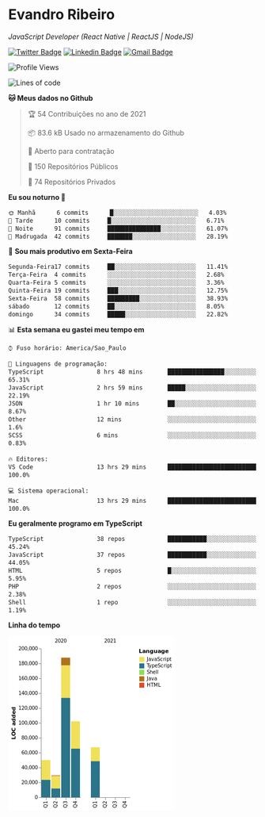 # Evandro **Ribeiro**

*JavaScript Developer (React Native | ReactJS | NodeJS)*

[![Twitter Badge](https://img.shields.io/badge/-@ribeiroevandro-201B2D?style=flat-square&labelColor=201B2D&logo=twitter&logoColor=white&link=https://twitter.com/ribeiroevandro)](https://twitter.com/ribeiroevandro) 
[![Linkedin Badge](https://img.shields.io/badge/-Evandro%20Ribeiro-201B2D?style=flat-square&logo=Linkedin&logoColor=white&link=https://www.linkedin.com/in/ribeiroevandro)](https://www.linkedin.com/in/ribeiroevandro) 
[![Gmail Badge](https://img.shields.io/badge/-oi@ribeiroevandro.com.br-201B2D?style=flat-square&logo=Gmail&logoColor=white&link=mailto:oi@ribeiroevandro.com.br)](mailto:oi@ribeiroevandro.com.br)


<!--START_SECTION:waka-->
![Profile Views](http://img.shields.io/badge/Visualizac%C3%B5es%20do%20perfil-12-blue)

![Lines of code](https://img.shields.io/badge/Desde%20o%20Hello%20World%20eu%20escrevi-436705%20linhas%20de%20c%C3%B3digo-blue)

**🐱 Meus dados no Github** 

> 🏆 54 Contribuições no ano de 2021
 > 
> 📦 83.6 kB Usado no armazenamento do Github 
 > 
> 💼 Aberto para contratação
 > 
> 📜 150 Repositórios Públicos 
 > 
> 🔑 74 Repositórios Privados  
 > 
**Eu sou noturno 🦉** 

```text
🌞 Manhã      6 commits      █░░░░░░░░░░░░░░░░░░░░░░░░   4.03% 
🌆 Tarde      10 commits     █░░░░░░░░░░░░░░░░░░░░░░░░   6.71% 
🌃 Noite      91 commits     ███████████████░░░░░░░░░░   61.07% 
🌙 Madrugada  42 commits     ███████░░░░░░░░░░░░░░░░░░   28.19%

```
📅 **Sou mais produtivo em Sexta-Feira** 

```text
Segunda-Feira17 commits     ██░░░░░░░░░░░░░░░░░░░░░░░   11.41% 
Terça-Feira  4 commits      ░░░░░░░░░░░░░░░░░░░░░░░░░   2.68% 
Quarta-Feira 5 commits      ░░░░░░░░░░░░░░░░░░░░░░░░░   3.36% 
Quinta-Feira 19 commits     ███░░░░░░░░░░░░░░░░░░░░░░   12.75% 
Sexta-Feira  58 commits     █████████░░░░░░░░░░░░░░░░   38.93% 
sábado       12 commits     ██░░░░░░░░░░░░░░░░░░░░░░░   8.05% 
domingo      34 commits     █████░░░░░░░░░░░░░░░░░░░░   22.82%

```


📊 **Esta semana eu gastei meu tempo em** 

```text
⌚︎ Fuso horário: America/Sao_Paulo

💬 Linguagens de programação: 
TypeScript               8 hrs 48 mins       ████████████████░░░░░░░░░   65.31% 
JavaScript               2 hrs 59 mins       █████░░░░░░░░░░░░░░░░░░░░   22.19% 
JSON                     1 hr 10 mins        ██░░░░░░░░░░░░░░░░░░░░░░░   8.67% 
Other                    12 mins             ░░░░░░░░░░░░░░░░░░░░░░░░░   1.6% 
SCSS                     6 mins              ░░░░░░░░░░░░░░░░░░░░░░░░░   0.83%

🔥 Editores: 
VS Code                  13 hrs 29 mins      █████████████████████████   100.0%

💻 Sistema operacional: 
Mac                      13 hrs 29 mins      █████████████████████████   100.0%

```

**Eu geralmente programo em TypeScript** 

```text
TypeScript               38 repos            ███████████░░░░░░░░░░░░░░   45.24% 
JavaScript               37 repos            ███████████░░░░░░░░░░░░░░   44.05% 
HTML                     5 repos             █░░░░░░░░░░░░░░░░░░░░░░░░   5.95% 
PHP                      2 repos             ░░░░░░░░░░░░░░░░░░░░░░░░░   2.38% 
Shell                    1 repo              ░░░░░░░░░░░░░░░░░░░░░░░░░   1.19%

```


**Linha do tempo**

![Chart not found](https://raw.githubusercontent.com/ribeiroevandro/ribeiroevandro/master/charts/bar_graph.png) 


<!--END_SECTION:waka-->
